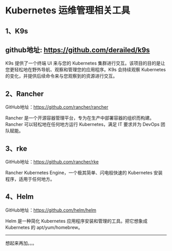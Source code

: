# Kubernetes 运维管理相关工具

## 1、K9s 

## github地址: https://github.com/derailed/k9s

K9s 提供了一个终端 UI 来与您的 Kubernetes 集群进行交互。该项目的目的是让您更轻松地在野外导航、观察和管理您的应用程序。K9s 会持续观察 Kubernetes 的变化，并提供后续命令来与您观察到的资源进行交互。

## 2、Rancher

GitHub地址：https://github.com/rancher/rancher

Rancher 是一个开源容器管理平台，专为在生产中部署容器的组织而构建。Rancher 可以轻松地在任何地方运行 Kubernetes，满足 IT 要求并为 DevOps 团队赋能。

## 3、rke

GitHub地址：https://github.com/rancher/rke

Rancher Kubernetes Engine，一个极其简单、闪电般快速的 Kubernetes 安装程序，适用于任何地方。

## 4、Helm

GitHub地址：https://github.com/helm/helm

Helm 是一种简化 Kubernetes 应用程序安装和管理的工具。把它想象成 Kubernetes 的 apt/yum/homebrew。

------

想起来再加。。。
